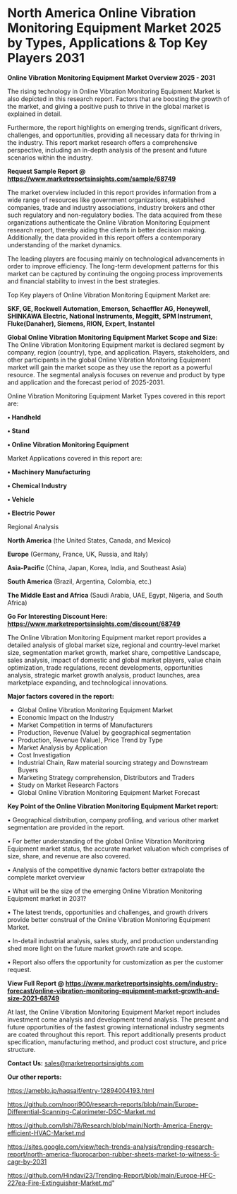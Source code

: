 # North America Online Vibration Monitoring Equipment Market 2025 by Types, Applications & Top Key Players 2031

<Strong> Online Vibration Monitoring Equipment Market Overview 2025 - 2031</strong>

The rising technology in Online Vibration Monitoring Equipment Market is also depicted in this research report. Factors that are boosting the growth of the market, and giving a positive push to thrive in the global market is explained in detail.

Furthermore, the report highlights on emerging trends, significant drivers, challenges, and opportunities, providing all necessary data for thriving in the industry. This report market research offers a comprehensive perspective, including an in-depth analysis of the present and future scenarios within the industry.

<strong>Request Sample Report @ <a href=https://www.marketreportsinsights.com/sample/68749>https://www.marketreportsinsights.com/sample/68749</a></strong>

The market overview included in this report provides information from a wide range of resources like government organizations, established companies, trade and industry associations, industry brokers and other such regulatory and non-regulatory bodies. The data acquired from these organizations authenticate the Online Vibration Monitoring Equipment research report, thereby aiding the clients in better decision making. Additionally, the data provided in this report offers a contemporary understanding of the market dynamics.

The leading players are focusing mainly on technological advancements in order to improve efficiency. The long-term development patterns for this market can be captured by continuing the ongoing process improvements and financial stability to invest in the best strategies.

Top Key players of Online Vibration Monitoring Equipment Market are:

<strong>SKF, GE, Rockwell Automation, Emerson, Schaeffler AG, Honeywell, SHINKAWA Electric, National Instruments, Meggitt, SPM Instrument, Fluke(Danaher), Siemens, RION, Expert, Instantel</strong>

<strong><b>Global Online Vibration Monitoring Equipment Market Scope and Size:</b></strong>
The Online Vibration Monitoring Equipment market is declared segment by company, region (country), type, and application. Players, stakeholders, and other participants in the global Online Vibration Monitoring Equipment market will gain the market scope as they use the report as a powerful resource. The segmental analysis focuses on revenue and product by type and application and the forecast period of 2025-2031.

Online Vibration Monitoring Equipment Market Types covered in this report are:

<strong>• Handheld

• Stand

• Online Vibration Monitoring Equipment</strong>

Market Applications covered in this report are:

<strong>• Machinery Manufacturing

• Chemical Industry

• Vehicle

• Electric Power</strong> 

Regional Analysis

<strong>North America</strong> (the United States, Canada, and Mexico)

<strong>Europe</strong> (Germany, France, UK, Russia, and Italy)

<strong>Asia-Pacific</strong> (China, Japan, Korea, India, and Southeast Asia)

<strong>South America</strong> (Brazil, Argentina, Colombia, etc.)

<strong>The Middle East and Africa</strong> (Saudi Arabia, UAE, Egypt, Nigeria, and South Africa)

<strong>Go For Interesting Discount Here: <a href=https://www.marketreportsinsights.com/discount/68749>https://www.marketreportsinsights.com/discount/68749</a></strong>

The Online Vibration Monitoring Equipment market report provides a detailed analysis of global market size, regional and country-level market size, segmentation market growth, market share, competitive Landscape, sales analysis, impact of domestic and global market players, value chain optimization, trade regulations, recent developments, opportunities analysis, strategic market growth analysis, product launches, area marketplace expanding, and technological innovations.

<strong><b>Major factors covered in the report:</b></strong>
<ul>
  <li>Global Online Vibration Monitoring Equipment Market </li>
  <li>Economic Impact on the Industry</li>
  <li>Market Competition in terms of Manufacturers</li>
  <li>Production, Revenue (Value) by geographical segmentation</li>
  <li>Production, Revenue (Value), Price Trend by Type</li>
  <li>Market Analysis by Application</li>
  <li>Cost Investigation</li>
  <li>Industrial Chain, Raw material sourcing strategy and Downstream Buyers</li>
  <li>Marketing Strategy comprehension, Distributors and Traders</li>
  <li>Study on Market Research Factors</li>
  <li>Global Online Vibration Monitoring Equipment Market Forecast</li>
</ul>

<strong><b>Key Point of the Online Vibration Monitoring Equipment Market report:</b></strong>

• Geographical distribution, company profiling, and various other market segmentation are provided in the report.

• For better understanding of the global Online Vibration Monitoring Equipment market status, the accurate market valuation which comprises of size, share, and revenue are also covered.

• Analysis of the competitive dynamic factors better extrapolate the complete market overview

• What will be the size of the emerging Online Vibration Monitoring Equipment market in 2031?

• The latest trends, opportunities and challenges, and growth drivers provide better construal of the Online Vibration Monitoring Equipment Market.

• In-detail industrial analysis, sales study, and production understanding shed more light on the future market growth rate and scope.

• Report also offers the opportunity for customization as per the customer request.

<strong><b>View Full Report @ <a href=https://www.marketreportsinsights.com/industry-forecast/online-vibration-monitoring-equipment-market-growth-and-size-2021-68749>https://www.marketreportsinsights.com/industry-forecast/online-vibration-monitoring-equipment-market-growth-and-size-2021-68749</a></b></strong>


At last, the Online Vibration Monitoring Equipment Market report includes investment come analysis and development trend analysis. The present and future opportunities of the fastest growing international industry segments are coated throughout this report. This report additionally presents product specification, manufacturing method, and product cost structure, and price structure.

<strong>Contact Us:</strong>
sales@marketreportsinsights.com

<strong>Our other reports:</strong>

<a href=https://ameblo.jp/haqsaif/entry-12894004193.html>https://ameblo.jp/haqsaif/entry-12894004193.html</a>

<a href=https://github.com/noori900/research-reports/blob/main/Europe-Differential-Scanning-Calorimeter-DSC-Market.md>https://github.com/noori900/research-reports/blob/main/Europe-Differential-Scanning-Calorimeter-DSC-Market.md</a>

<a href=https://github.com/Ishi78/Research/blob/main/North-America-Energy-efficient-HVAC-Market.md>https://github.com/Ishi78/Research/blob/main/North-America-Energy-efficient-HVAC-Market.md</a>

<a href=https://sites.google.com/view/tech-trends-analysis/trending-research-report/north-america-fluorocarbon-rubber-sheets-market-to-witness-5-cagr-by-2031>https://sites.google.com/view/tech-trends-analysis/trending-research-report/north-america-fluorocarbon-rubber-sheets-market-to-witness-5-cagr-by-2031</a>

<a href=https://github.com/Hindavi23/Trending-Report/blob/main/Europe-HFC-227ea-Fire-Extinguisher-Market.md>https://github.com/Hindavi23/Trending-Report/blob/main/Europe-HFC-227ea-Fire-Extinguisher-Market.md</a>"
